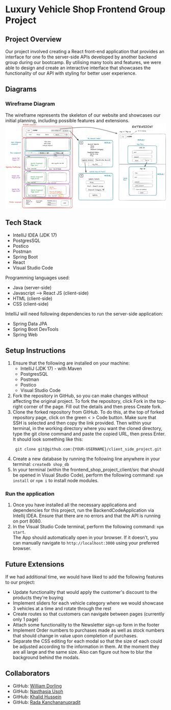 # Luxury Vehicle Shop Frontend Group Project


## Project Overview
Our project involved creating a React front-end application that provides an interface for one fo the server-side APIs developed by another backend group during our bootcamp.
By utilising many tools and features, we were able to design and create an interactive interface that showcases the functionality of our API with styling for better user experience.


## Diagrams
### Wireframe Diagram
The wireframe represents the skeleton of our website and showcases our initial planning, including possible features and extensions.
![Wireframe diagram](Wireframe.png)


## Tech Stack
* IntelliJ IDEA (JDK 17)
* PostgresSQL
* Postico
* Postman
* Spring Boot
* React
* Visual Studio Code

Programming languages used:
* Java (server-side)
* Javascript --> React JS (client-side)
* HTML (client-side)
* CSS (client-side)

IntelliJ will need following dependencies to run the server-side application:
* Spring Data JPA
* Spring Boot DevTools
* Spring Web


## Setup Instructions
1. Ensure that the following are installed on your machine:
   * IntelliJ (JDK 17) - with Maven
   * PostgresSQL
   * Postman
   * Postico
   * Visual Studio Code
2. Fork the repository in GitHub, so you can make changes without affecting the original project. To fork the repository, click Fork in the top-right corner of the page. Fill out the details and then press Create fork.
3. Clone the forked repository from GitHub. To do this, at the top of forked repository page, click on the green < > Code button. Make sure that SSH is selected and then copy the link provided. Then within your terminal, in the working directory where you want the cloned directory, type the git clone command and paste the copied URL, then press Enter. It should look something like this:
    <pre><code> git clone git@github.com:{YOUR-USERNAME}/client_side_project.git </code></pre>
4. Create a new database by running the following line anywhere in your terminal: `createdb shop_db`
5. In your terminal (within the frontend_shop_project_client/src that should be opened in Visual Studio Code), perform the following command: `npm install` or `npm i` to install node modules.

### Run the application
1. Once you have installed all the necessary applications and dependencies for this project, run the BackendCodeApplication via Intellij IDEA. Ensure that there are no errors and that the API is running on port 8080.
2. In the Visual Studio Code terminal, perform the following command: `npm start`. <br>
    The App should automatically open in your browser. If it doesn't, you can manually navigate to `http://localhost:3000` using your preferred browser.


## Future Extensions
If we had additional time, we would have liked to add the following features to our project:
* Update functionality that would apply the customer's discount to the products they're buying
* Implement sliders for each vehicle category where we would showcase 3 vehicles at a time and rotate through the rest
* Create routes so that customers can navigate between pages (currently only 1 page)
* Attach some functionality to the Newsletter sign-up form in the footer
* Implement Order numbers to purchases made as well as stock numbers that should change in value upon completion of purchases.
* Separate the CSS editing for each modal so that the size of each could be adjusted according to the information in them. At the moment they are all large and the same size. Also can figure out how to blur the background behind the modals.


## Collaborators
- GitHub: [William Dorling](https://github.com/williamdorling)
- GitHub: [Nasthasia Usoh](https://github.com/nasthasiausoh)
- GitHub: [Khalid Hussein](https://github.com/MKADH)
- GitHub: [Rada Kanchananupradit](https://github.com/R08K09)